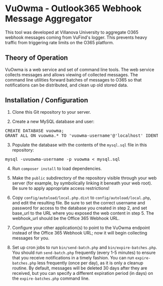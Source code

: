 # VuOwma - Outlook365 Webhook Message Aggregator

This tool was developed at Villanova University to aggregate O365 webhook messages coming from VuFind's logger. This prevents heavy traffic from triggering rate limits on the O365 platform.

## Theory of Operation

VuOwma is a web service and set of command line tools. The web service collects messages and
allows viewing of collected messages. The command line utilities forward batches of messages
to O365 so that notifications can be distributed, and clean up old stored data.

## Installation / Configuration

1. Clone this Git repository to your server.

2. Create a new MySQL database and user:

<pre>
CREATE DATABASE vuowma;
GRANT ALL ON vuowma.* TO 'vuowma-username'@'localhost' IDENTIFIED BY 'vuowma-password';
</pre>

3. Populate the database with the contents of the `mysql.sql` file in this repository:

<pre>
mysql -uvuowma-username -p vuowma &lt; mysql.sql
</pre>

4. Run `composer install` to load dependencies.

5. Make the `public` subdirectory of the repository visible through your web server
(for example, by symbolically linking it beneath your web root). Be sure to apply
appropriate access restrictions!

6. Copy `config/autoload/local.php.dist` to `config/autoload/local.php`, and edit the
resulting file. Be sure to set the correct username and password for access to the
database you created in step 2, and set base_url to the URL where you exposed the
web content in step 5. The webhook_url should be the Office 365 Webhook URL.

7. Configure your other application(s) to point to the VuOwma endpoint instead of
the Office 365 Webhook URL; now it will begin collecting messages for you.

8. Set up cron jobs to run `bin/send-batch.php` and `bin/expire-batches.php`. You should
run `send-batch.php` frequently (every 1-5 minutes) to ensure that you receive notifications
in a timely fashion. You can run `expire-batches.php` less frequently (once per day),
as it is only a cleanup routine. By default, messages will be deleted 30 days after they
are received, but you can specify a different expiration period (in days) on the
`expire-batches.php` command line.
